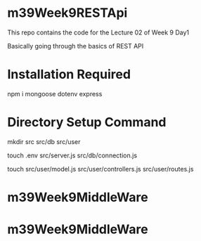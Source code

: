 # m39Week9RESTApi

This repo contains the code for the Lecture 02 of Week 9 Day1

Basically going through the basics of REST API

# Installation Required

npm i mongoose dotenv express

# Directory Setup Command

mkdir src src/db src/user

touch .env src/server.js src/db/connection.js

touch src/user/model.js src/user/controllers.js src/user/routes.js
# m39Week9MiddleWare
# m39Week9MiddleWare
